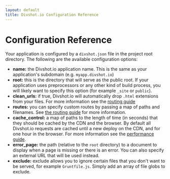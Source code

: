 ```yaml
---
layout: default
title: Divshot.io Configuration Reference
---
```


# Configuration Reference

Your application is configured by a `divshot.json` file in the project root directory.
The following are the available configuration options:

* **name:** the Divshot.io application name. This is the same as your application's subdomain (e.g. `myapp.divshot.io`)
* **root:** this is the directory that will serve as the public root. If your application uses preprocessors or any other
  kind of build process, you will likely want to specify this option (for example `_site` or `public`).
* **clean_urls:** if true, Divshot.io will automatically drop `.html` extensions from your files. For more information see
  the [routing guide](/guides/routing)
* **routes:** you can specify custom routes by passing a map of paths and filenames. See [the routing guide](/guides/routing)
  for more information.
* **cache_control:** a map of paths to the length of time (in seconds) that they should be cached by the CDN and the browser. By
  default all Divshot.io requests are cached until a new deploy on the CDN, and for one hour in the browser. For more information see the
  [performance guide](/guides/performance).
* **error_page:** the path (relative to the `root` directory) to a document to display when a page is missing or there is
  an error. You can also specify an external URL that will be used instead.
* **exclude:** exclude allows you to ignore certain files that you don't want to be served, for example `Gruntfile.js`. Simply add
  an array of file globs to exclude.